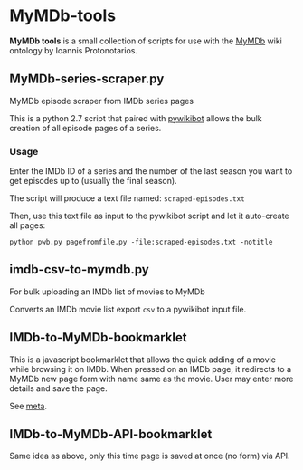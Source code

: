 # MyMDb-tools
**MyMDb tools** is a small collection of scripts for use with the [MyMDb](http://prot.gr/mymdb) wiki ontology by Ioannis Protonotarios.

## MyMDb-series-scraper.py
MyMDb episode scraper from IMDb series pages

This is a python 2.7 script that paired with [pywikibot](https://www.mediawiki.org/wiki/Manual:Pywikibot) allows the bulk creation of all episode pages of a series.

### Usage
Enter the IMDb ID of a series and the number of the last season you want to get episodes up to (usually the final season).

The script will produce a text file named: `scraped-episodes.txt`

Then, use this text file as input to the pywikibot script and let it auto-create all pages:

`python pwb.py pagefromfile.py -file:scraped-episodes.txt -notitle`

## imdb-csv-to-mymdb.py
For bulk uploading an IMDb list of movies to MyMDb

Converts an IMDb movie list export `csv` to a pywikibot input file.

## IMDb-to-MyMDb-bookmarklet

This is a javascript bookmarklet that allows the quick adding of a movie while browsing it on IMDb. When pressed on an IMDb page, it redirects to a MyMDb new page form with name same as the movie. User may enter more details and save the page.

See [meta](http://meta.protonotarios.eu/wiki/index.php?title=Meta:Bookmarklet_for_IMDb_pages_to_quickly_add_movies_to_MyMDb).

## IMDb-to-MyMDb-API-bookmarklet

Same idea as above, only this time page is saved at once (no form) via API.
